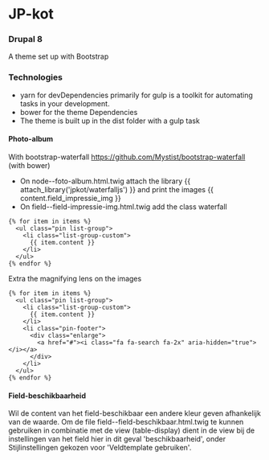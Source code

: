 # JP-kot

### Drupal 8
A theme set up with Bootstrap

### Technologies 
- yarn for devDependencies primarily for gulp is a toolkit for automating tasks in your development.  
- bower for the theme Dependencies
- The theme is built up in the dist folder with a gulp task

#### Photo-album
With bootstrap-waterfall https://github.com/Mystist/bootstrap-waterfall (with bower)
- On node--foto-album.html.twig attach the library {{ attach_library('jpkot/waterfalljs') }} and print
the images {{ content.field_impressie_img }}
- On field--field-impressie-img.html.twig add the class waterfall
```
{% for item in items %}
  <ul class="pin list-group">
    <li class="list-group-custom">
      {{ item.content }}
    </li>
  </ul>
{% endfor %}  
```

Extra the magnifying lens on the images
```
{% for item in items %}
  <ul class="pin list-group">
    <li class="list-group-custom">
      {{ item.content }}
    </li>
    <li class="pin-footer">
      <div class="enlarge">
        <a href="#"><i class="fa fa-search fa-2x" aria-hidden="true"></i></a>
      </div>
    </li>
  </ul>
{% endfor %}  
```  

#### Field-beschikbaarheid
Wil de content van het field-beschikbaar een andere kleur geven afhankelijk van de waarde.
Om de file field--field-beschikbaar.html.twig te kunnen gebruiken in combinatie met de view (table-display) dient in de view bij de 
instellingen van het field hier in dit geval 'beschikbaarheid', onder Stijlinstellingen gekozen voor 'Veldtemplate gebruiken'.
